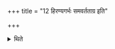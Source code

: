 +++
title = "12 हिरण्यगर्भः समवर्तताग्र इति"

+++

<details><summary>थिते</summary>

हिरण्यगर्भः समवर्तताग्र इति षट् प्राजापत्याः पुरस्तादभिषेकस्य जुहोति । अयं पुरो भुव इति षट् च प्राणभृतः १२
</details>
